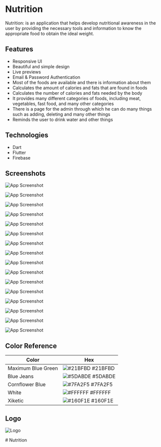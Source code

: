 
# Nutrition

Nutrition: is an application that helps develop nutritional awareness in the user by providing the necessary tools and information to know the appropriate food to obtain the ideal weight. 


## Features

- Responsive UI
- Beautiful and simple design
- Live previews
- Email & Password Authentication
- Most of the foods are available and there is information about them
- Calculates the amount of calories and fats that are found in foods
- Calculates the number of calories and fats needed by the body
- It provides many different categories of foods, including meat, vegetables, fast food, and many other categories
- There is a page for the admin through which he can do many things such as adding, deleting and many other things
- Reminds the user to drink water and other things



## Technologies
- Dart
- Flutter
- Firebase 

## Screenshots

![App Screenshot](https://i.imgur.com/6XeNoC9.png)

![App Screenshot](https://i.imgur.com/teWm3UR.png)

![App Screenshot](https://i.imgur.com/nwP4mK6.png)

![App Screenshot](https://i.imgur.com/p5swyHS.png)

![App Screenshot](https://i.imgur.com/4U6dxg7.png)

![App Screenshot](https://i.imgur.com/zdMplWI.png)

![App Screenshot](https://i.imgur.com/vq7Avpv.png)

![App Screenshot](https://i.imgur.com/gqhJ3yS.png)

![App Screenshot](https://i.imgur.com/0IJI56W.png)

![App Screenshot](https://i.imgur.com/lhjfAAE.png)

![App Screenshot](https://i.imgur.com/Gew1lxj.png)

![App Screenshot](https://i.imgur.com/4YaMSEg.png)

![App Screenshot](https://i.imgur.com/MB6gYIV.png)

![App Screenshot](https://i.imgur.com/iejND0A.png)

![App Screenshot](https://i.imgur.com/pdyHvQM.png)

![App Screenshot](https://i.imgur.com/kEeWBz4.png)


## Color Reference

| Color             | Hex                                                                |
| ----------------- | ------------------------------------------------------------------ |
| Maximum Blue Green | ![#21BFBD](https://via.placeholder.com/10/21BFBD?text=+) #21BFBD |
| Blue Jeans | ![#5DABDE](https://via.placeholder.com/10/5DABDE?text=+) #5DABDE |
| Cornflower Blue | ![#7FA2F5](https://via.placeholder.com/10/7FA2F5?text=+) #7FA2F5 |
| White | ![#FFFFFF](https://via.placeholder.com/10/FFFFFF?text=+) #FFFFFF |
| Xiketic | ![#160F1E](https://via.placeholder.com/10/160F1E?text=+) #160F1E |


## Logo

![Logo](https://i.imgur.com/rghgK68.jpg)

#   N u t r i t i o n  
 